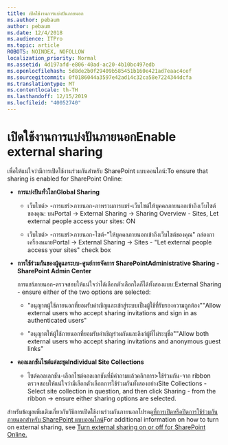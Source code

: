 ```yaml
---
title: เปิดใช้งานการแบ่งปันภายนอก
ms.author: pebaum
author: pebaum
ms.date: 12/4/2018
ms.audience: ITPro
ms.topic: article
ROBOTS: NOINDEX, NOFOLLOW
localization_priority: Normal
ms.assetid: 4d197afd-e806-40ad-ac20-4b10bc497edb
ms.openlocfilehash: 5d8de2b0f29409b585451b160e421ad7eaac4cef
ms.sourcegitcommit: 0f0186044a3597e42ad14c32ca58e7224344dcfa
ms.translationtype: MT
ms.contentlocale: th-TH
ms.lasthandoff: 12/15/2019
ms.locfileid: "40052740"
---
```

# <a name="enable-external-sharing"></a><span data-ttu-id="f4626-102">เปิดใช้งานการแบ่งปันภายนอก</span><span class="sxs-lookup"><span data-stu-id="f4626-102">Enable external sharing</span></span>

 <span data-ttu-id="f4626-103">เพื่อให้แน่ใจว่ามีการเปิดใช้งานร่วมกันสำหรับ SharePoint แบบออนไลน์:</span><span class="sxs-lookup"><span data-stu-id="f4626-103">To ensure that sharing is enabled for SharePoint Online:</span></span>
  
- <span data-ttu-id="f4626-104">**การแบ่งปันทั่วโลก**</span><span class="sxs-lookup"><span data-stu-id="f4626-104">**Global Sharing**</span></span>
    
  - <span data-ttu-id="f4626-105">เว็บไซต์\> -การแชร์\>ภายนอก-ภาพรวมการแชร์-เว็บไซต์ให้บุคคลภายนอกเข้าถึงเว็บไซต์ของคุณ: บน</span><span class="sxs-lookup"><span data-stu-id="f4626-105">Portal -\> External Sharing -\> Sharing Overview - Sites, Let external people access your sites: ON</span></span>
    
  - <span data-ttu-id="f4626-106">เว็บไซต์\> -การแชร์\>ภายนอก-ไซต์-"ให้บุคคลภายนอกเข้าถึงเว็บไซต์ของคุณ" กล่องกาเครื่องหมาย</span><span class="sxs-lookup"><span data-stu-id="f4626-106">Portal -\> External Sharing -\> Sites - "Let external people access your sites" check box</span></span>
    
- <span data-ttu-id="f4626-107">**การใช้ร่วมกันของผู้ดูแลระบบ-ศูนย์การจัดการ SharePoint**</span><span class="sxs-lookup"><span data-stu-id="f4626-107">**Administrative Sharing - SharePoint Admin Center**</span></span>
    
    <span data-ttu-id="f4626-108">การแชร์ภายนอก-ตรวจสอบให้แน่ใจว่าได้เลือกตัวเลือกใดก็ได้ทั้งสองแบบ:</span><span class="sxs-lookup"><span data-stu-id="f4626-108">External Sharing - ensure either of the two options are selected:</span></span>
    
  - <span data-ttu-id="f4626-109">"อนุญาตผู้ใช้ภายนอกที่ยอมรับคำเชิญและเข้าสู่ระบบเป็นผู้ใช้ที่รับรองความถูกต้อง"</span><span class="sxs-lookup"><span data-stu-id="f4626-109">"Allow external users who accept sharing invitations and sign in as authenticated users"</span></span>
    
  - <span data-ttu-id="f4626-110">"อนุญาตให้ผู้ใช้ภายนอกที่ยอมรับคำเชิญร่วมกันและลิงก์ผู้ที่ไม่ระบุชื่อ"</span><span class="sxs-lookup"><span data-stu-id="f4626-110">"Allow both external users who accept sharing invitations and anonymous guest links"</span></span>
    
- <span data-ttu-id="f4626-111">**คอลเลกชันไซต์แต่ละชุด**</span><span class="sxs-lookup"><span data-stu-id="f4626-111">**Individual Site Collections**</span></span>
    
  - <span data-ttu-id="f4626-112">ไซต์คอลเลกชัน-เลือกไซต์คอลเลกชันที่มีคำถามแล้วคลิกการ\>ใช้ร่วมกัน-จาก ribbon ตรวจสอบให้แน่ใจว่ามีเลือกตัวเลือกการใช้ร่วมกันทั้งสองอย่าง</span><span class="sxs-lookup"><span data-stu-id="f4626-112">Site Collections - Select site collection in question, and then click Sharing - from the ribbon -\> ensure either sharing options are selected.</span></span>
    
<span data-ttu-id="f4626-113">สำหรับข้อมูลเพิ่มเติมเกี่ยวกับวิธีการเปิดใช้งานร่วมกันภายนอกโปรดดู[ที่การเปิดหรือปิดการใช้ร่วมกันภายนอกสำหรับ SharePoint แบบออนไลน์](https://go.microsoft.com/fwlink/?linkid=2047681&amp;clcid=0x409)</span><span class="sxs-lookup"><span data-stu-id="f4626-113">For additional information on how to turn on external sharing, see [Turn external sharing on or off for SharePoint Online.](https://go.microsoft.com/fwlink/?linkid=2047681&amp;clcid=0x409)</span></span>
  

